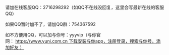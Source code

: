 请加在线客服QQ：2716298292（如QQ不在线没回复，这里会写最新在线的客服QQ）

如果QQ暂时加不了，请加QQ群：754367592

如不方便用QQ，可以加与你号：yyyvip（与你官网： https://www.yuni.com.cn 下载安装与你app，注册登录，搜索与你号，添加好友 ）

